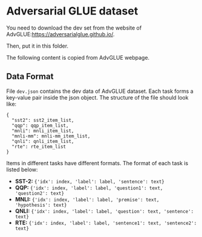 # Adversarial GLUE dataset

You need to download the dev set from the website of AdvGLUE:https://adversarialglue.github.io/.

Then, put it in this folder.

The following content is copied from AdvGLUE webpage.

## Data Format

File ```dev.json``` contains the dev data of AdvGLUE dataset. Each task forms a key-value pair inside the json object. The structure of the file should look like:

```
{
  "sst2": sst2_item_list,
  "qqp": qqp_item_list,
  "mnli": mnli_item_list,
  "mnli-mm": mnli-mm_item_list,
  "qnli": qnli_item_list,
  "rte": rte_item_list
}
```

Items in different tasks have different formats. The format of each task is listed below:

  - **SST-2:** ```{'idx': index, 'label': label, 'sentence': text}```
  - **QQP:** ```{'idx': index, 'label': label, 'question1': text, 'question2': text}```
  - **MNLI:** ```{'idx': index, 'label': label, 'premise': text, 'hypothesis': text}```
  - **QNLI:** ```{'idx': index, 'label': label, 'question': text, 'sentence': text}```
  - **RTE:** ```{'idx': index, 'label': label, 'sentence1': text, 'sentence2': text}```
